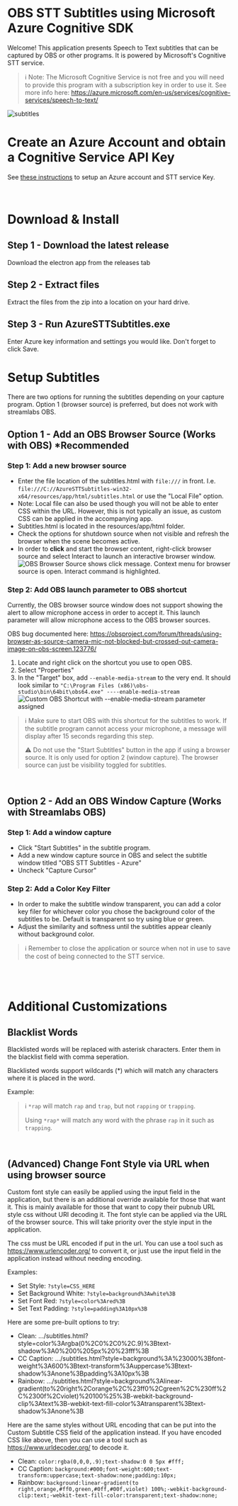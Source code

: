 # OBS STT Subtitles using Microsoft Azure Cognitive SDK

Welcome! This application presents Speech to Text subtitles that can be captured by OBS or other programs. It is powered by Microsoft's Cognitive STT service.

> :information_source: Note: The Microsoft Cognitive Service is not free and you will need to provide this program with a subscription key in order to use it. See more info here: <https://azure.microsoft.com/en-us/services/cognitive-services/speech-to-text/>

![subtitles](media/subs.gif)

# Create an Azure Account and obtain a Cognitive Service API Key

See [these instructions](docs/azure-setup.md) to setup an Azure account and STT service Key.

<br/>

# Download & Install

## Step 1 - Download the latest release

Download the electron app from the releases tab

## Step 2 - Extract files

Extract the files from the zip into a location on your hard drive.

## Step 3 - Run AzureSTTSubtitles.exe

Enter Azure key information and settings you would like. Don't forget to click Save.

# Setup Subtitles

 There are two options for running the subtitles depending on your capture program. Option 1 (browser source) is preferred, but does not work with streamlabs OBS.

## Option 1 - Add an OBS Browser Source (Works with OBS) *Recommended

### Step 1: Add a new browser source

- Enter the file location of the subtitles.html with `file:///` in front. I.e. `file:///C://AzureSTTSubtitles-win32-x64/resources/app/html/subtitles.html` or use the "Local File" option.
- Note: Local file can also be used though you will not be able to enter CSS within the URL. However, this is not typically an issue, as custom CSS can be applied in the accompanying app.
- Subtitles.html is located in the resources/app/html folder.
- Check the options for shutdown source when not visible and refresh the browser when the scene becomes active.
- In order to **click** and start the browser content, right-click browser source and select Interact to launch an interactive browser window.  
  ![OBS Browser Source shows click message. Context menu for browser source is open. Interact command is highlighted.](media/obs-browser-source-interact.png "OBS Browser Interact")

### Step 2: Add OBS launch parameter to OBS shortcut

Currently, the OBS browser source window does not support showing the alert to allow microphone access in order to accept it. This launch parameter will allow microphone access to the OBS browser sources.

OBS bug documented here: <https://obsproject.com/forum/threads/using-browser-as-source-camera-mic-not-blocked-but-crossed-out-camera-image-on-obs-screen.123776/>

1. Locate and right click on the shortcut you use to open OBS.
2. Select "Properties"
3. In the "Target" box, add `--enable-media-stream` to the very end. It should look similar to `"C:\Program Files (x86)\obs-studio\bin\64bit\obs64.exe" ----enable-media-stream`  
  ![Custom OBS Shortcut with --enable-media-stream parameter assigned](media/obs-shortcut-enable-media-stream.png "Custom OBS Shortcut")

> :information_source: Make sure to start OBS with this shortcut for the subtitles to work. If the subtitle program cannot access your microphone, a message will display after 15 seconds regarding this step.
>
> :warning: Do not use the "Start Subtitles" button in the app if using a browser source. It is only used for option 2 (window capture). The browser source can just be visibility toggled for subtitles.

<br/>

## Option 2 - Add an OBS Window Capture (Works with Streamlabs OBS)

### Step 1: Add a window capture

- Click "Start Subtitles" in the subtitle program.
- Add a new window capture source in OBS and select the subtitle window titled "OBS STT Subtitles - Azure"
- Uncheck "Capture Cursor"

### Step 2: Add a Color Key Filter

- In order to make the subtitle window transparent, you can add a color key filer for whichever color you chose the background color of the subtitles to be. Default is transparent so try using blue or green.
- Adjust the similarity and softness until the subtitles appear cleanly without background color.

> :information_source: Remember to close the application or source when not in use to save the cost of being connected to the STT service.

<br><br>

# Additional Customizations

## Blacklist Words

Blacklisted words will be replaced with asterisk characters. Enter them in the blacklist field with comma seperation.

Blacklisted words support wildcards (*) which will match any characters where it is placed in the word.

Example:
> :information_source: `*rap` will match `rap` and `trap`, but not `rapping` or `trapping`.
>
>Using `*rap*` will match any word with the phrase `rap` in it such as `trapping`.

<br/>

## (Advanced) Change Font Style via URL when using browser source

Custom font style can easily be applied using the input field in the application, but there is an additional override available for those that want it. This is mainly available for those that want to copy their pubnub URL style css without URI decoding it.
The font style can be applied via the URL of the browser source. This will take priority over the style input in the application.

The css must be URL encoded if put in the url. You can use a tool such as <https://www.urlencoder.org/> to convert it, or just use the input field in the application instead without needing encoding.

Examples:

- Set Style: `?style=CSS_HERE`
- Set Background White: `?style=background%3Awhite%3B`
- Set Font Red: `?style=color%3Ared%3B`
- Set Text Padding: `?style=padding%3A10px%3B`

Here are some pre-built options to try:

- Clean: .../subtitles.html?style=color%3Argba(0%2C0%2C0%2C.9)%3Btext-shadow%3A0%200%205px%20%23fff%3B
- CC Caption: .../subtitles.html?style=background%3A%23000%3Bfont-weight%3A600%3Btext-transform%3Auppercase%3Btext-shadow%3Anone%3Bpadding%3A10px%3B
- Rainbow: .../subtitles.html?style=background%3Alinear-gradient(to%20right%2Corange%2C%23ff0%2Cgreen%2C%230ff%2C%2300f%2Cviolet)%20100%25%3B-webkit-background-clip%3Atext%3B-webkit-text-fill-color%3Atransparent%3Btext-shadow%3Anone%3B

 Here are the same styles without URL encoding that can be put into the Custom Subtitle CSS field of the application instead. If you have encoded CSS like above, then you can use a tool such as <https://www.urldecoder.org/> to decode it.

- Clean: `color:rgba(0,0,0,.9);text-shadow:0 0 5px #fff;`
- CC Caption: `background:#000;font-weight:600;text-transform:uppercase;text-shadow:none;padding:10px;`
- Rainbow: `background:linear-gradient(to right,orange,#ff0,green,#0ff,#00f,violet) 100%;-webkit-background-clip:text;-webkit-text-fill-color:transparent;text-shadow:none;`
